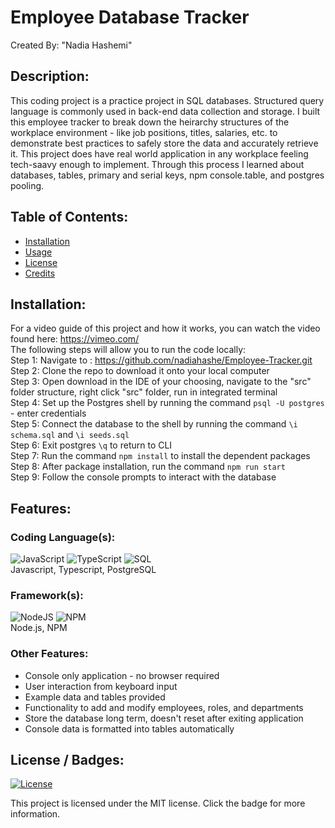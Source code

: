# Employee Database Tracker
  Created By: "Nadia Hashemi"
  ## Description:
  This coding project is a practice project in SQL databases. Structured query language is commonly used in back-end data collection and storage.
  I built this employee tracker to break down the heirarchy structures of the workplace environment - like job positions, titles, salaries, etc. to demonstrate best practices to safely store the data and accurately retrieve it. This project does have real world application in any workplace feeling tech-saavy enough to implement. Through this process I learned about databases, tables, primary and serial keys, npm console.table, and postgres pooling.
  ## Table of Contents:
  * [Installation](#installation)
  * [Usage](#usage)
  * [License](#license)
  * [Credits](#credits)
  ## Installation: 
  For a video guide of this project and how it works, you can watch the video found here:
  https://vimeo.com/
  <br/>The following steps will allow you to run the code locally:
  <br/>Step 1: Navigate to : https://github.com/nadiahashe/Employee-Tracker.git
  <br/>Step 2: Clone the repo to download it onto your local computer
  <br/>Step 3: Open download in the IDE of your choosing, navigate to the "src" folder structure, right click "src" folder, run in integrated terminal
  <br/>Step 4: Set up the Postgres shell by running the command ```psql -U postgres``` - enter credentials
  <br/>Step 5: Connect the database to the shell by running the command ```\i schema.sql``` and ```\i seeds.sql```
  <br/>Step 6: Exit postgres ```\q``` to return to CLI
  <br/>Step 7: Run the command ```npm install``` to install the dependent packages
  <br/>Step 8: After package installation, run the command ```npm run start```
  <br/>Step 9: Follow the console prompts to interact with the database 


  ## Features:
  ### Coding Language(s): 
![JavaScript](https://img.shields.io/badge/javascript-%23323330.svg?style=for-the-badge&logo=javascript&logoColor=%23F7DF1E)
![TypeScript](https://img.shields.io/badge/typescript-%23007ACC.svg?style=for-the-badge&logo=typescript&logoColor=white) 
![SQL](https://img.shields.io/badge/PostgreSQL-316192?style=for-the-badge&logo=postgresql&logoColor=white)
<br/>Javascript, Typescript, PostgreSQL
### Framework(s): 
![NodeJS](https://img.shields.io/badge/node.js-6DA55F?style=for-the-badge&logo=node.js&logoColor=white)
![NPM](https://img.shields.io/badge/NPM-%23CB3837.svg?style=for-the-badge&logo=npm&logoColor=white)
<br/>Node.js, NPM
### Other Features: 
- Console only application - no browser required
- User interaction from keyboard input
- Example data and tables provided
- Functionality to add and modify employees, roles, and departments
- Store the database long term, doesn't reset after exiting application
- Console data is formatted into tables automatically
## License / Badges:
[![License](https://img.shields.io/badge/License-MIT-blue.svg)](https://opensource.org/licenses/MIT) 
    
This project is licensed under the MIT license. Click the badge for more information.
  
